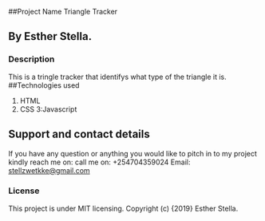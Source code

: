 ##Project Name
Triangle Tracker
## By Esther Stella.
### Description
This is a tringle tracker that identifys what type of the triangle it is.
##Technologies used
1. HTML
2. CSS
3:Javascript





## Support and contact details
If you have any question or anything you would like to pitch in to my project kindly reach me on:
call me on: +254704359024
Email: stellzwetkke@gmail.com
### License
This project is under MIT licensing.
Copyright (c) {2019} Esther Stella.
